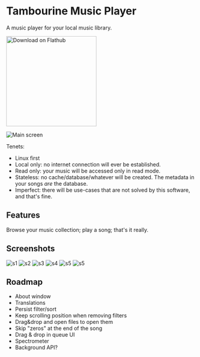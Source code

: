 # Tambourine Music Player

A music player for your local music library.

<a href='https://flathub.org/apps/io.github.mmarco94.tambourine'><img width='240' alt='Download on Flathub' src='https://dl.flathub.org/assets/badges/flathub-badge-en.png'/></a>

![Main screen](https://raw.githubusercontent.com/MMarco94/tambourine-music-player/main/screenshots/s1.png)

Tenets:

- Linux first
- Local only: no internet connection will ever be established.
- Read only: your music will be accessed only in read mode.
- Stateless: no cache/database/whatever will be created. The metadata in your songs _are_ the database.
- Imperfect: there will be use-cases that are not solved by this software, and that's fine.

## Features

Browse your music collection; play a song; that's it really.

## Screenshots

![s1](https://raw.githubusercontent.com/MMarco94/tambourine-music-player/main/screenshots/s1.png)
![s2](https://raw.githubusercontent.com/MMarco94/tambourine-music-player/main/screenshots/s2.png)
![s3](https://raw.githubusercontent.com/MMarco94/tambourine-music-player/main/screenshots/s3.png)
![s4](https://raw.githubusercontent.com/MMarco94/tambourine-music-player/main/screenshots/s4.png)
![s5](https://raw.githubusercontent.com/MMarco94/tambourine-music-player/main/screenshots/s6.png)
![s5](https://raw.githubusercontent.com/MMarco94/tambourine-music-player/main/screenshots/s5.png)

## Roadmap

- About window
- Translations
- Persist filter/sort
- Keep scrolling position when removing filters
- Drag&drop and open files to open them
- Skip "zeros" at the end of the song
- Drag & drop in queue UI
- Spectrometer
- Background API?
